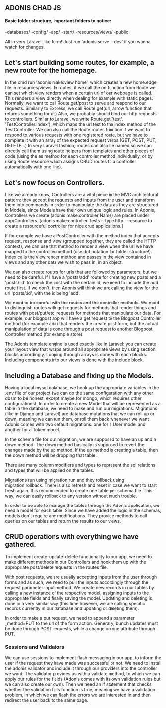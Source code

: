 ## ADONIS CHAD JS

#### Basic folder structure, important folders to notice:

-databases/
-config/
-app/
-start/
-resources/views/
-public

All in very Laravel-like form!
Just run 'adonis serve --dev' if you wanna watch for changes.

## Let's start building some routes, for example, a new route for the homepage.

In the cmd run 'adonis make:view home', which creates a new home.edge file in resources/views.
In routes, if we call the on function from Route we can set which view renders when a certain url of our webpage is called. This renders a view directly when dealing for example with static pages.
Normally, we want to call Route.get/post to serve and respond to our requests.
Similarly to Express, we call Route.get(url, arrow function that returns something for us)
Also, we probably should bind our http requests to controllers.
Similar to Laravel, we write Route.get('test', 'TestController.index'), which maps the url test to the index method of the TestController.
We can also call the Route.routes function if we want to respond to various requests with one registered route, but we have to complete it with an array of the expected request verbs (GET, POST, PUT, DELETE...)
In very Laravel fashion, routes can also be named so we can directly call them using route helpers from templates and other pieces of code (using the as method for each controller method individually, or by using Route.resource which assigns CRUD routes to a controller automatically with one line).


## Let's now focus on Controllers.

Like we already know, Controllers are a vital piece in the MVC architectural pattern: they accept the requests and inputs from the user and transform them into commands in order to manipulate the data as they are structured in Models, since Models have their own unique logic and rules.
In Adonis, Controllers we create (adonis make:controller Name) are placed under app/Controllers.
[adonis make:controller Tests --type http --resource to create a resourceful controller for nice crud applications.]

If for example we have a PostController with the method index that accepts request, response and view (groupped together, they are called the HTTP context), we can use that method to render a view when the url we have mapped to the controller.method (use dot notation for folder structure!). Index calls the view.render method and passes in the view contained in views and any other data we wish to pass in, in an object.

We can also create routes for urls that are followed by parameters, but we need to be careful. If I have a 'posts/add' route for creating new posts and a 'posts/:id' to check the post with the certain id, we need to include the add route first. If we don't, then Adonis will think we are calling the view for the url 'posts/:id', with the id being 'add'.

We need to be careful with the routes and the controller methods. We need to distinguish routes with get requests for methods that render things and routes with post/put/etc. requests for methods that manipulate our data. For example, our blogpost app will have a get request to the Blogpost Controller method (for example add) that renders the create post form, but the actual manipulation of data is done through a post request to another Blogpost Controller method (for example store).

The Adonis template engine is used exactly like in Laravel: you can create your layout view that wraps around all appropriate views by using section blocks accordingly. Looping through arrays is done with each blocks. Including components into our views is done with the include block.

## Including a Database and fixing up the Models.

Having a local mysql database, we hook up the appropriate variables in the .env file of our project (we can do the same configuration with any other dbsm to be honest, except maybe for mongo, which requires other configurations). In order to create a new Model that will be represented as a table in the database, we need to make and run our migrations. Migrations (like in Django and Laravel) are database mutations that we can roll up or down, meaning we can run them, or roll them back whenever we want Adonis comes with two default migrations: one for a User model and another for a Token model.

In the schema file for our migration, we are supposed to have an up and a down method. The down method basically is supposed to revert the changes made by the up method. If the up method is creating a table, then the down method will be dropping that table.

There are many column modifiers and types to represent the sql relations and types that will be applied on the tables.

Migrations run using migration:run and they rollback using migration:rollback. There is also refresh and reset in case we want to start fresh again. It is recommended to create one table per schema file. This way, we can easily rollback to any version without much trouble.

In order to be able to manage the tables through the Adonis application, we need a model for each table. Since we have added the logic in the schemas, models don't require any modifications. They provide methods to call queries on our tables and return the results to our views.

## CRUD operations with everything we have gathered.

To implement create-update-delete functionality to our app, we need to make different methods in our Controllers and hook them up with the appropriate post/delete requests in the routes file.

With post requests, we are usually accepting inputs from the user through forms and as such, we need to pull the inputs accordingly through the request parameter input method. We create new records in our tables by calling a new instance of the respective model, assigning inputs to the appropriate fields and finally saving the model. Updating and deleting is done in a very similar way (this time however, we are calling specific records currently in our database and updating or deleting them).

In order to make a put request, we need to append a parameter _method=PUT to the url of the form action. Generally, bunch updates must be done through POST requests, while a change on one attribute through PUT.

### Sessions and Validators

We can use sessions to implement flash messaging in our app, to inform the user if the request they have made was successful or not. We need to install the adonis validator and include it through our providers into the controller we want. The validator provides us with a validate method, to which we can apply our rules for the fields (Adonis comes with its own validation rules but we can also create our own). Then we need an if statement that checks whether the validation fails function is true, meaning we have a validation problem, in which we can flash the errors we are interested in and then redirect the user back to the same page.